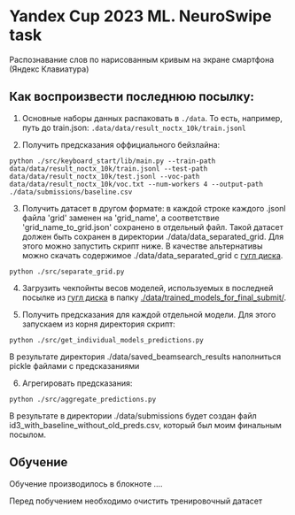 # Yandex Cup 2023 ML. NeuroSwipe task

Распознавание слов по&nbsp;нарисованным кривым на&nbsp;экране смартфона (Яндекс Клавиатура)

## Как воспроизвести последнюю посылку:

1. Основные наборы данных распаковать в `./data`. То есть, например, путь до train.json: `.data/data/result_noctx_10k/train.jsonl`

2. Получить предсказания оффициального бейзлайна:

```shell
python ./src/keyboard_start/lib/main.py --train-path data/data/result_noctx_10k/train.jsonl --test-path data/data/result_noctx_10k/test.jsonl --voc-path data/data/result_noctx_10k/voc.txt --num-workers 4 --output-path ./data/submissions/baseline.csv
```

3. Получить датасет в другом формате: в каждой строке каждого .jsonl файла 'grid' заменен на 'grid_name', а соответствие 'grid_name_to_grid.json' сохранено в отдельный файл. Такой датасет должен быть сохранен в директории ./data/data_separated_grid. Для этого можно запустить скрипт ниже. В качестве альтернативы можно скачать содержимое ./data/data_separated_grid c [гугл диска](https://drive.google.com/drive/folders/1rRBUKUC0D6eZBJqT9qKs5fKQLl-gboej?usp=sharing).

```shell
python ./src/separate_grid.py
```

4. Загрузить чекпойнты весов моделей, используемых в последней посылке из [гугл диска](https://drive.google.com/drive/folders/1-iFPYCcRYy-tEu14Ry6xU6SMMf3eCjn6?usp=sharing) в папку [./data/trained_models_for_final_submit/](./data/trained_models_for_final_submit/).

5. Получить предсказания для каждой отдельной модели. Для этого запускаем из корня директория скрипт:

```shell
python ./src/get_individual_models_predictions.py
```

В результате директория ./data/saved_beamsearch_results наполниться pickle файлами с предсказаниями

6. Агрегировать предсказания:

```shell
python ./src/aggregate_predictions.py
```

В результате в директории ./data/submissions будет создан файл id3_with_baseline_without_old_preds.csv, который был моим финальным посылом.


## Обучение
Обучение производилось в блокноте .... 

Перед побучением необходимо очистить тренировочный датасет